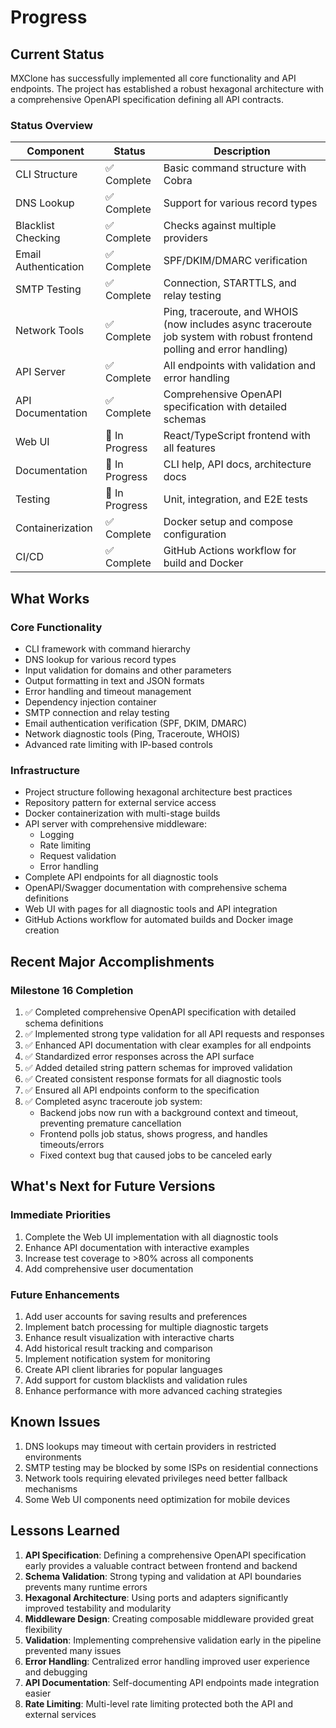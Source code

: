 # Progress

## Current Status

MXClone has successfully implemented all core functionality and API endpoints. The project has established a robust hexagonal architecture with a comprehensive OpenAPI specification defining all API contracts.

### Status Overview

| Component | Status | Description |
|-----------|--------|-------------|
| CLI Structure | ✅ Complete | Basic command structure with Cobra |
| DNS Lookup | ✅ Complete | Support for various record types |
| Blacklist Checking | ✅ Complete | Checks against multiple providers |
| Email Authentication | ✅ Complete | SPF/DKIM/DMARC verification |
| SMTP Testing | ✅ Complete | Connection, STARTTLS, and relay testing |
| Network Tools | ✅ Complete | Ping, traceroute, and WHOIS (now includes async traceroute job system with robust frontend polling and error handling) |
| API Server | ✅ Complete | All endpoints with validation and error handling |
| API Documentation | ✅ Complete | Comprehensive OpenAPI specification with detailed schemas |
| Web UI | 🚧 In Progress | React/TypeScript frontend with all features |
| Documentation | 🚧 In Progress | CLI help, API docs, architecture docs |
| Testing | 🚧 In Progress | Unit, integration, and E2E tests |
| Containerization | ✅ Complete | Docker setup and compose configuration |
| CI/CD | ✅ Complete | GitHub Actions workflow for build and Docker |

## What Works

### Core Functionality
- CLI framework with command hierarchy
- DNS lookup for various record types
- Input validation for domains and other parameters
- Output formatting in text and JSON formats
- Error handling and timeout management
- Dependency injection container
- SMTP connection and relay testing
- Email authentication verification (SPF, DKIM, DMARC)
- Network diagnostic tools (Ping, Traceroute, WHOIS)
- Advanced rate limiting with IP-based controls

### Infrastructure
- Project structure following hexagonal architecture best practices
- Repository pattern for external service access
- Docker containerization with multi-stage builds
- API server with comprehensive middleware:
  - Logging
  - Rate limiting
  - Request validation
  - Error handling
- Complete API endpoints for all diagnostic tools
- OpenAPI/Swagger documentation with comprehensive schema definitions
- Web UI with pages for all diagnostic tools and API integration
- GitHub Actions workflow for automated builds and Docker image creation

## Recent Major Accomplishments

### Milestone 16 Completion
1. ✅ Completed comprehensive OpenAPI specification with detailed schema definitions
2. ✅ Implemented strong type validation for all API requests and responses
3. ✅ Enhanced API documentation with clear examples for all endpoints
4. ✅ Standardized error responses across the API surface
5. ✅ Added detailed string pattern schemas for improved validation
6. ✅ Created consistent response formats for all diagnostic tools
7. ✅ Ensured all API endpoints conform to the specification
8. ✅ Completed async traceroute job system:
   - Backend jobs now run with a background context and timeout, preventing premature cancellation
   - Frontend polls job status, shows progress, and handles timeouts/errors
   - Fixed context bug that caused jobs to be canceled early

## What's Next for Future Versions

### Immediate Priorities
1. Complete the Web UI implementation with all diagnostic tools
2. Enhance API documentation with interactive examples
3. Increase test coverage to >80% across all components
4. Add comprehensive user documentation

### Future Enhancements
1. Add user accounts for saving results and preferences
2. Implement batch processing for multiple diagnostic targets
3. Enhance result visualization with interactive charts
4. Add historical result tracking and comparison
5. Implement notification system for monitoring
6. Create API client libraries for popular languages
7. Add support for custom blacklists and validation rules
8. Enhance performance with more advanced caching strategies

## Known Issues

1. DNS lookups may timeout with certain providers in restricted environments
2. SMTP testing may be blocked by some ISPs on residential connections
3. Network tools requiring elevated privileges need better fallback mechanisms
4. Some Web UI components need optimization for mobile devices

## Lessons Learned

1. **API Specification**: Defining a comprehensive OpenAPI specification early provides a valuable contract between frontend and backend
2. **Schema Validation**: Strong typing and validation at API boundaries prevents many runtime errors
3. **Hexagonal Architecture**: Using ports and adapters significantly improved testability and modularity
4. **Middleware Design**: Creating composable middleware provided great flexibility
5. **Validation**: Implementing comprehensive validation early in the pipeline prevented many issues
6. **Error Handling**: Centralized error handling improved user experience and debugging
7. **API Documentation**: Self-documenting API endpoints made integration easier
8. **Rate Limiting**: Multi-level rate limiting protected both the API and external services